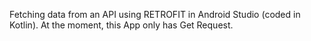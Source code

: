 Fetching data from an API using RETROFIT in Android Studio (coded in Kotlin). At the moment, this App only has Get Request.
